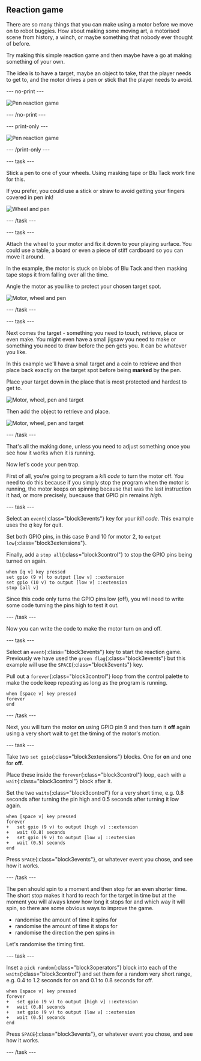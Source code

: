 ## Reaction game

There are so many things that you can make using a motor before we move on to robot buggies. How about making some moving art, a motorised scene from history, a winch, or maybe something that nobody ever thought of before.

Try making this simple reaction game and then maybe have a go at making something of your own.

The idea is to have a target, maybe an object to take, that the player needs to get to, and the motor drives a pen or stick that the player needs to avoid.

--- no-print ---

![Pen reaction game](images/reaction_game.gif)

--- /no-print ---

--- print-only ---

![Pen reaction game](images/reaction_game.png)

--- /print-only ---

--- task ---

Stick a pen to one of your wheels. Using masking tape or Blu Tack work fine for this.

If you prefer, you could use a stick or straw to avoid getting your fingers covered in pen ink!

![Wheel and pen](images/reaction_wheelPen.png)

--- /task ---

--- task ---

Attach the wheel to your motor and fix it down to your playing surface. You could use a table, a board or even a piece of stiff cardboard so you can move it around.

In the example, the motor is stuck on blobs of Blu Tack and then masking tape stops it from falling over all the time.

Angle the motor as you like to protect your chosen target spot.

![Motor, wheel and pen](images/reaction_motorWheelPen.png)

--- /task ---

--- task ---

Next comes the target - something you need to touch, retrieve, place or even make. You might even have a small jigsaw you need to make or something you need to draw before the pen gets you. It can be whatever you like.

In this example we'll have a small target and a coin to retrieve and then place back exactly on the target spot before being **marked** by the pen.

Place your target down in the place that is most protected and hardest to get to.

![Motor, wheel, pen and target](images/reaction_motorTarget.png)

Then add the object to retrieve and place.

![Motor, wheel, pen and target](images/reaction_motorTargetCoin.png)

--- /task ---

That's all the making done, unless you need to adjust something once you see how it works when it is running.

Now let's code your pen trap.

First of all, you're going to program a _kill code_ to turn the motor off. You need to do this because if you simply stop the program when the motor is running, the motor keeps on spinning because that was the last instruction it had, or more precisely, buecause that GPIO pin remains _high_.

--- task ---

Select an `event`{:class="block3events"} key for your _kill code_. This example uses the *q* key for *q*uit.

Set both GPIO pins, in this case 9 and 10 for motor 2, to `output low`{:class="block3extensions"}.

Finally, add a `stop all`{:class="block3control"} to stop the GPIO pins being turned on again.

```blocks3
when [q v] key pressed
set gpio (9 v) to output [low v] ::extension
set gpio (10 v) to output [low v] ::extension
stop [all v]
```

Since this code only turns the GPIO pins low (off), you will need to write some code turning the pins high to test it out.

--- /task ---

Now you can write the code to make the motor turn on and off.

--- task ---

Select an `event`{:class="block3events"} key to start the reaction game. Previously we have used the `green flag`{:class="block3events"} but this example will use the `SPACE`{:class="block3events"} key.

Pull out a `forever`{:class="block3control"} loop from the control palette to make the code keep repeating as long as the program is running.

```blocks3
when [space v] key pressed
forever
end
```

--- /task ---

Next, you will turn the motor **on** using GPIO pin 9 and then turn it **off** again using a very short wait to get the timing of the motor's motion.

--- task ---

Take two `set gpio`{:class="block3extensions"} blocks. One for **on** and one for **off**.

Place these inside the `forever`{:class="block3control"} loop, each with a `wait`{:class="block3control"} block after it.

Set the two `waits`{:class="block3control"} for a very short time, e.g. 0.8 seconds after turning the pin high and 0.5 seconds after turning it low again.

```blocks3
when [space v] key pressed
forever
+   set gpio (9 v) to output [high v] ::extension
+   wait (0.8) seconds
+   set gpio (9 v) to output [low v] ::extension
+   wait (0.5) seconds
end
```

Press `SPACE`{:class="block3events"}, or whatever event you chose, and see how it works.

--- /task ---

The pen should spin to a moment and then stop for an even shorter time. The short stop makes it hard to reach for the target in time but at the moment you will always know how long it stops for and which way it will spin, so there are some obvious ways to improve the game.

+ randomise the amount of time it spins for
+ randomise the amount of time it stops for
+ randomise the direction the pen spins in

Let's randomise the timing first.

--- task ---

Inset a `pick random`{:class="block3operators"} block into each of the `waits`{:class="block3control"} and set them for a random very short range, e.g. 0.4 to 1.2 seconds for on and 0.1 to 0.8 seconds for off.

```blocks3
when [space v] key pressed
forever
+   set gpio (9 v) to output [high v] ::extension
+   wait (0.8) seconds
+   set gpio (9 v) to output [low v] ::extension
+   wait (0.5) seconds
end
```

Press `SPACE`{:class="block3events"}, or whatever event you chose, and see how it works.

--- /task ---